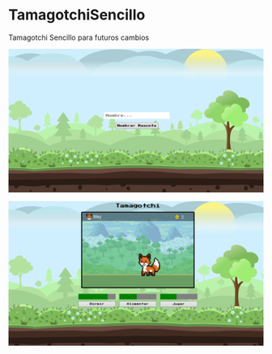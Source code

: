 # TamagotchiSencillo
Tamagotchi Sencillo para futuros cambios

![screenshot](https://github.com/jJaguer/TamagotchiSencillo/blob/main/Tamagotchi%20PP.PNG)

![screenshot](https://github.com/jJaguer/TamagotchiSencillo/blob/main/TamagotchiJuego.PNG)
